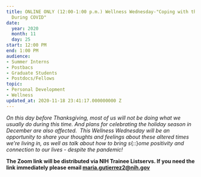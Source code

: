 ```yaml
---
title: ONLINE ONLY (12:00-1:00 p.m.) Wellness Wednesday-"Coping with the Holidays
  During COVID"
date:
  year: 2020
  month: 11
  day: 25
start: 12:00 PM
end: 1:00 PM
audience:
- Summer Interns
- Postbacs
- Graduate Students
- Postdocs/Fellows
topic:
- Personal Development
- Wellness
updated_at: 2020-11-18 23:41:17.000000000 Z
---
```

*On this day before Thanksgiving, most of us will not be doing what we
usually do during this time. And plans for celebrating the holiday
season in December are also affected.  This Wellness Wednesday will be
an opportunity to share your thoughts and feelings about these altered
times we\'re living in, as well as talk about how to bring s*{::}*ome
positivity and connection to our lives - despite the pandemic!*

**The Zoom link will be distributed via NIH Trainee Listservs. If you
need the link immediately please email maria.gutierrez2@nih.gov**
